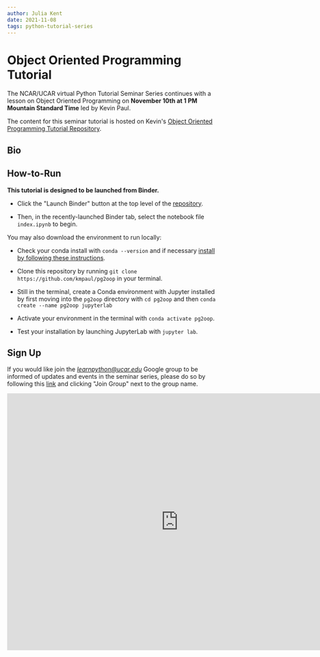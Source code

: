 ```yaml
---
author: Julia Kent
date: 2021-11-08
tags: python-tutorial-series
---
```


# Object Oriented Programming Tutorial

The NCAR/UCAR virtual Python Tutorial Seminar Series continues with a lesson on Object Oriented Programming on **November 10th at 1 PM Mountain Standard Time** led by Kevin Paul.

The content for this seminar tutorial is hosted on Kevin's [Object Oriented Programming Tutorial Repository](https://github.com/kmpaul/pg2oop).

## Bio


## How-to-Run

**This tutorial is designed to be launched from Binder.** 

- Click the "Launch Binder" button at the top level of the [repository](https://github.com/kmpaul/pg2oop). 

- Then, in the recently-launched Binder tab, select the notebook file `index.ipynb` to begin.

You may also download the environment to run locally:

- Check your conda install with `conda --version` and if necessary [install by following these instructions](https://docs.conda.io/en/latest/miniconda.html).

- Clone this repository by running `git clone https://github.com/kmpaul/pg2oop` in your terminal.

- Still in the terminal, create a Conda environment with Jupyter installed by first moving into the `pg2oop` directory with `cd pg2oop` and then `conda create --name pg2oop jupyterlab`

- Activate your environment in the terminal with `conda activate pg2oop`.

- Test your installation by launching JupyterLab with `jupyter lab`.

## Sign Up

If you would like join the *learnpython@ucar.edu* Google group to be informed of updates and events in the seminar series, please do so by following this [link](https://groups.google.com/a/ucar.edu/g/learnpython/about) and clicking "Join Group" next to the group name.

<iframe src="https://calendar.google.com/calendar/embed?src=c_krmtmqm6kb5u7ke6t5on9l0rus%40group.calendar.google.com" style="border: 0" width="800" height="600" frameborder="0" scrolling="no"></iframe>
